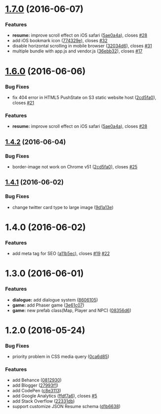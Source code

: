 <a name="1.7.0"></a>
# [1.7.0](https://github.com/amowu/amowu.com/compare/1.4.1...v1.7.0) (2016-06-07)


### Features

* **resume:** improve scroll effect on iOS safari ([5ae0a4a](https://github.com/amowu/amowu.com/commit/5ae0a4a)), closes [#28](https://github.com/amowu/amowu.com/issues/28)
* add iOS bookmark icon ([774329e](https://github.com/amowu/amowu.com/commit/774329e)), closes [#32](https://github.com/amowu/amowu.com/issues/32)
* disable horizontal scrolling in mobile browser ([32034d6](https://github.com/amowu/amowu.com/commit/32034d6)), closes [#31](https://github.com/amowu/amowu.com/issues/31)
* multiple bundle with app.js and vendor.js ([36ebb32](https://github.com/amowu/amowu.com/commit/36ebb32)), closes [#17](https://github.com/amowu/amowu.com/issues/17)



<a name="1.6.0"></a>
# [1.6.0](https://github.com/amowu/amowu.com/compare/1.4.1...v1.6.0) (2016-06-06)


### Bug Fixes

* fix 404 error in HTML5 PushState on S3 static website host ([2cd5fa0](https://github.com/amowu/amowu.com/commit/2cd5fa0)), closes [#21](https://github.com/amowu/amowu.com/issues/21)


### Features

* **resume:** improve scroll effect on iOS safari ([5ae0a4a](https://github.com/amowu/amowu.com/commit/5ae0a4a)), closes [#28](https://github.com/amowu/amowu.com/issues/28)



<a name="1.4.2"></a>
## [1.4.2](https://github.com/amowu/amowu.com/compare/1.4.1...v1.4.2) (2016-06-04)


### Bug Fixes

* border-image not work on Chrome v51 ([2cd5fa0](https://github.com/amowu/amowu.com/commit/2cd5fa0)), closes [#25](https://github.com/amowu/amowu.com/issues/25)



<a name="1.4.1"></a>
## [1.4.1](https://github.com/amowu/amowu.com/compare/1.4.0...v1.4.1) (2016-06-02)


### Bug Fixes

* change twitter card type to large image ([9d1a13e](https://github.com/amowu/amowu.com/commit/9d1a13e))



<a name="1.4.0"></a>
# 1.4.0 (2016-06-02)


### Features

* add <head> meta tag for SEO ([a11b5ec](https://github.com/amowu/amowu.com/commit/a11b5ec)), closes [#19](https://github.com/amowu/amowu.com/issues/19) [#22](https://github.com/amowu/amowu.com/issues/22)



<a name="1.3.0"></a>
# 1.3.0 (2016-06-01)


### Features

* **dialogue:** add dialogue system ([8606105](https://github.com/amowu/amowu.com/commit/8606105))
* **game:** add Phaser game ([3e61c07](https://github.com/amowu/amowu.com/commit/3e61c07))
* **game:** new prefab class(Map, Player and NPC) ([08356d6](https://github.com/amowu/amowu.com/commit/08356d6))



<a name="1.2.0"></a>
# 1.2.0 (2016-05-24)


### Bug Fixes

* priority problem in CSS media query ([0ca6d85](https://github.com/amowu/amowu.com/commit/0ca6d85))


### Features

* add Behance ([0812930](https://github.com/amowu/amowu.com/commit/0812930))
* add Blogger ([27993f1](https://github.com/amowu/amowu.com/commit/27993f1))
* add CodePen ([c8e3113](https://github.com/amowu/amowu.com/commit/c8e3113))
* add Google Analytics ([ffdf7a6](https://github.com/amowu/amowu.com/commit/ffdf7a6)), closes [#5](https://github.com/amowu/amowu.com/issues/5)
* add Stack Overflow ([22331db](https://github.com/amowu/amowu.com/commit/22331db))
* support customize JSON Resume schema ([d1b6638](https://github.com/amowu/amowu.com/commit/d1b6638))



